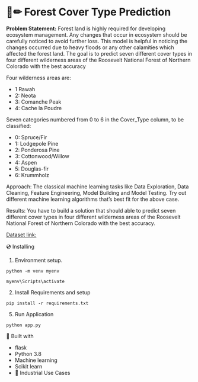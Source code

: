 # 📄✏ Forest Cover Type Prediction
**Problem Statement:** 
Forest land is highly required for developing ecosystem management. Any changes that 
occur in ecosystem should be carefully noticed to avoid further loss. This model is 
helpful in noticing the changes occurred due to heavy floods or any other calamities 
which affected the forest land. 
The goal is to predict seven different cover types in four different wilderness areas of the 
Roosevelt National Forest of Northern Colorado with the best accuracy
 
Four wilderness areas are: 
- 1 Rawah
- 2: Neota 
- 3: Comanche Peak 
- 4: Cache la Poudre 
 
Seven categories numbered from 0 to 6 in the Cover_Type column, to be classified: 
- 0: Spruce/Fir 
- 1: Lodgepole Pine 
- 2: Ponderosa Pine 
- 3: Cottonwood/Willow 
- 4: Aspen 
- 5: Douglas-fir 
- 6: Krummholz

Approach: The classical machine learning tasks like Data Exploration, Data Cleaning, 
Feature Engineering, Model Building and Model Testing. Try out different machine 
learning algorithms that’s best fit for the above case. 

Results: You have to build a solution that should able to predict seven different cover 
types in four different wilderness areas of the Roosevelt National Forest of Northern 
Colorado with the best accuracy.

[Dataset link:](https://www.kaggle.com/c/forest-cover-type-prediction/data)

💿 Installing
1. Environment setup.
```
python -m venv myenv
```
```
myenv\Scripts\activate
````
2. Install Requirements and setup
```
pip install -r requirements.txt
```
5. Run Application
```
python app.py
```

🔧 Built with
- flask
- Python 3.8
- Machine learning
- Scikit learn
- 🏦 Industrial Use Cases

